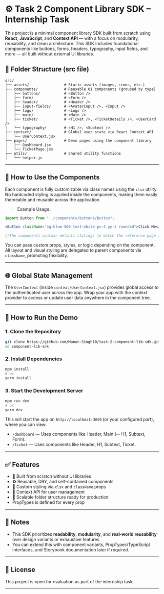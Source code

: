 # ⚙️ Task 2 Component Library SDK – Internship Task

This project is a minimal component library SDK built from scratch using **React**, **JavaScript**, and **Context API** — with a focus on modularity, reusability, and clean architecture. This SDK includes foundational components like buttons, forms, headers, typography, input fields, and more — all built without external UI libraries.

## 📁 Folder Structure (src file)

```
src/
├── assets/                # Static assets (images, icons, etc.)
├── components/            # Reusable UI components (grouped by type)
│   ├── buttons/           # <Button />
│   ├── form/              # <Form />
│   ├── header/            # <Header />
│   ├── input-fields/      # <AvatarInput />, <Input />
│   ├── logo/              # <Logo />
│   ├── main/              # <Main />
│   ├── ticket/            # <Ticket />, <TicketDetails />, <UserCard />
│   └── typography/        # <H1 />, <Subtext />
├── context/               # Global user state via React Context API
│   └── UserContext.jsx
├── pages/                 # Demo pages using the component library
│   ├── Dashboard.jsx
│   └── TicketPage.jsx
├── utils/                 # Shared utility functions
│   └── helper.js
```

---

## 🧩 How to Use the Components

Each component is fully customizable via class names using the `clsx` utility. No hardcoded styling is applied inside the components, making them easily themeable and reusable across the application.

> **Example Usage:**

```jsx
import Button from "../components/buttons/Button";

<Button className="bg-blue-500 text-white px-4 py-2 rounded">Click Me</Button>;

//The components contain default stylings to match the reference page and are responsive by default as well.
```

You can pass custom props, styles, or logic depending on the component. All layout and visual styling are delegated to parent components via `className`, promoting flexibility.

---

## 🌐 Global State Management

The `UserContext` (inside `context/UserContext.jsx`) provides global access to the authenticated user across the app. Wrap your app with the context provider to access or update user data anywhere in the component tree.

---

## 🚀 How to Run the Demo

### 1. Clone the Repository

```bash
git clone https://github.com/Manan-Singh10/task-2-component-lib-sdk.git
cd component-lib-sdk
```

### 2. Install Dependencies

```bash
npm install
# or
yarn install
```

### 3. Start the Development Server

```bash
npm run dev
# or
yarn dev
```

This will start the app on `http://localhost:3000` (or your configured port), where you can view:

- `/dashboard` — Uses components like Header, Main (-- H1, Subtext, Form).
- `/ticket` — Uses components like Header, H1, Subtext, Ticket.

---

## ✅ Features

- 🔧 Built from scratch without UI libraries
- ♻️ Reusable, DRY, and self-contained components
- 🎨 Custom styling via `clsx` and `className` props
- 🧠 Context API for user management
- 📂 Scalable folder structure ready for production
- PropTypes is defined for every prop

---

## 📌 Notes

- This SDK prioritizes **readability**, **modularity**, and **real-world reusability** over design variants or exhaustive features.
- You can extend this with component variants, PropTypes/TypeScript interfaces, and Storybook documentation later if required.

---

## 📄 License

This project is open for evaluation as part of the internship task.

---
